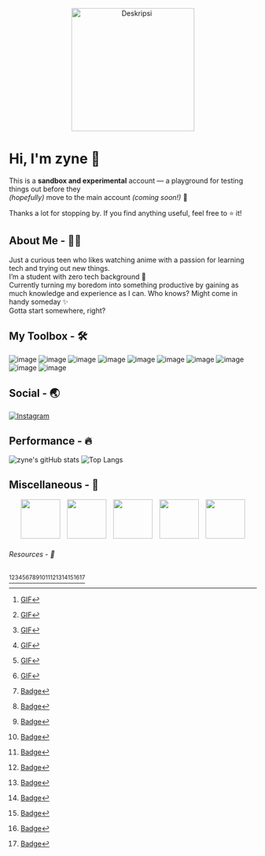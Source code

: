 <div align="center"> 
  <img src="https://media1.tenor.com/m/0Rct1fnwVZMAAAAd/suou-yuki-sister.gif" alt="Deskripsi" height="250px" align="center"  />
</div>

# **Hi, I'm zyne 👋**

This is a **sandbox and experimental** account — a playground for testing things out before they  
_(hopefully)_ move to the main account _(coming soon!)_ 🚀

Thanks a lot for stopping by. If you find anything useful, feel free to ⭐️ it!

## About Me - 🙋‍♂️
Just a curious teen who likes watching anime with a passion for learning tech and trying out new things.  
I’m a student with zero tech background 🗿  
Currently turning my boredom into something productive by gaining as much knowledge and experience as I can. Who knows? Might come in handy someday ✨  
Gotta start somewhere, right?

## My Toolbox - 🛠️
![image](https://img.shields.io/badge/HTML5-E34F26?style=for-the-badge&logo=html5&logoColor=white)
![image](https://img.shields.io/badge/CSS3-1572B6?style=for-the-badge&logo=css3&logoColor=white)
![image](https://img.shields.io/badge/JavaScript-323330?style=for-the-badge&logo=javascript&logoColor=F7DF1E)
![image](https://img.shields.io/badge/PHP-777BB4?style=for-the-badge&logo=php&logoColor=white)
![image](https://img.shields.io/badge/Laravel-FF2D20?style=for-the-badge&logo=laravel&logoColor=white)
![image](https://img.shields.io/badge/Python-FFD43B?style=for-the-badge&logo=python&logoColor=blue)
![image](https://img.shields.io/badge/NeoVim-%2357A143.svg?&style=for-the-badge&logo=neovim&logoColor=white)
![image](https://img.shields.io/badge/VSCode-0078D4?style=for-the-badge&logo=visual%20studio%20code&logoColor=white)
![image](https://img.shields.io/badge/Arch_Linux-1793D1?style=for-the-badge&logo=arch-linux&logoColor=white)
![image](https://img.shields.io/badge/Windows-0078D6?style=for-the-badge&logo=windows&logoColor=white)

## Social - 🌏
[![Instagram](https://img.shields.io/badge/Instagram-%234B4B4B.svg?style=for-the-badge&logo=Instagram&logoColor=white)](https://instagram.com/parikesitaji_)

## Performance - 🔥
![zyne's gitHub stats](https://github-readme-stats.vercel.app/api?username=zyne-24&show_icons=true&theme=tokyonight)
![Top Langs](https://github-readme-stats.vercel.app/api/top-langs/?username=zyne-24&layout=compact&theme=tokyonight)

## Miscellaneous - 🎲
<div align="center">
  <p>
    <img src="https://media1.tenor.com/m/LiqhUEDmWcAAAAAd/cute.gif" height="80" style="margin-right:10px" />
    <img src="https://media1.tenor.com/m/Kr6jKur1_DYAAAAC/cat.gif" height="80" style="margin-right:10px" />
    <img src="https://media1.tenor.com/m/PdiBiXr7LFUAAAAC/slime-anime.gif" height="80" style="margin-right:10px" />
    <img src="https://media1.tenor.com/m/TeDLSpDfcaQAAAAC/anime-eating.gif" height="80" style="margin-right:10px"/>
    <img src="https://media1.tenor.com/m/NMAMk3d1dkEAAAAd/re-zero-anime-girl.gif" height="80" />
  </p>
</div>

###### Resources - 📁
[^1][^2][^3][^4][^5][^6][^7][^8][^9][^10][^11][^12][^13][^14][^15][^16][^17]

[^1]:[GIF](https://media1.tenor.com/m/0Rct1fnwVZMAAAAd/suou-yuki-sister.gif)
[^2]:[GIF](https://media1.tenor.com/m/LiqhUEDmWcAAAAAd/cute.gif)
[^3]:[GIF](https://media1.tenor.com/m/Kr6jKur1_DYAAAAC/cat.gif)
[^4]:[GIF](https://media1.tenor.com/m/PdiBiXr7LFUAAAAC/slime-anime.gif)
[^5]:[GIF](https://media1.tenor.com/m/TeDLSpDfcaQAAAAC/anime-eating.gif)
[^6]:[GIF](https://media1.tenor.com/m/NMAMk3d1dkEAAAAd/re-zero-anime-girl.gif)
[^7]:[Badge](https://img.shields.io/badge/HTML5-E34F26?style=for-the-badge&logo=html5&logoColor=white)
[^8]:[Badge](https://img.shields.io/badge/CSS3-1572B6?style=for-the-badge&logo=css3&logoColor=white)
[^9]:[Badge](https://img.shields.io/badge/JavaScript-323330?style=for-the-badge&logo=javascript&logoColor=F7DF1E)
[^10]:[Badge](https://img.shields.io/badge/PHP-777BB4?style=for-the-badge&logo=php&logoColor=white)
[^11]:[Badge](https://img.shields.io/badge/Laravel-FF2D20?style=for-the-badge&logo=laravel&logoColor=white)
[^12]:[Badge](https://img.shields.io/badge/Python-FFD43B?style=for-the-badge&logo=python&logoColor=blue)
[^13]:[Badge](https://img.shields.io/badge/NeoVim-%2357A143.svg?&style=for-the-badge&logo=neovim&logoColor=white)
[^14]:[Badge](https://img.shields.io/badge/VSCode-0078D4?style=for-the-badge&logo=visual%20studio%20code&logoColor=white)
[^15]:[Badge](https://img.shields.io/badge/Arch_Linux-1793D1?style=for-the-badge&logo=arch-linux&logoColor=white)
[^16]:[Badge](https://img.shields.io/badge/Windows-0078D6?style=for-the-badge&logo=windows&logoColor=white)
[^17]:[Badge](https://img.shields.io/badge/Instagram-%234B4B4B.svg?style=for-the-badge&logo=Instagram&logoColor=white)


<!--
gif :
https://i.pinimg.com/originals/49/1e/98/491e98a2c3e81f3efb34db8f9e4c62a8.gif : Kaneki Ken
https://i.pinimg.com/originals/dc/3e/cd/dc3ecdab0fa15f3bd29d1e20718648e6.gif : Anime Red Eye
https://media1.tenor.com/m/0Rct1fnwVZMAAAAd/suou-yuki-sister.gif : Wave Girl
https://media1.tenor.com/m/Ch4VFEjuI7IAAAAC/anime-boy.gif : Wave Men


<h2>About Me <img src="https://media1.tenor.com/m/srA65JjOBoAAAAAd/tian-lang-me.gif" width="30" style="vertical-align: middle;" /></h2>

-->
